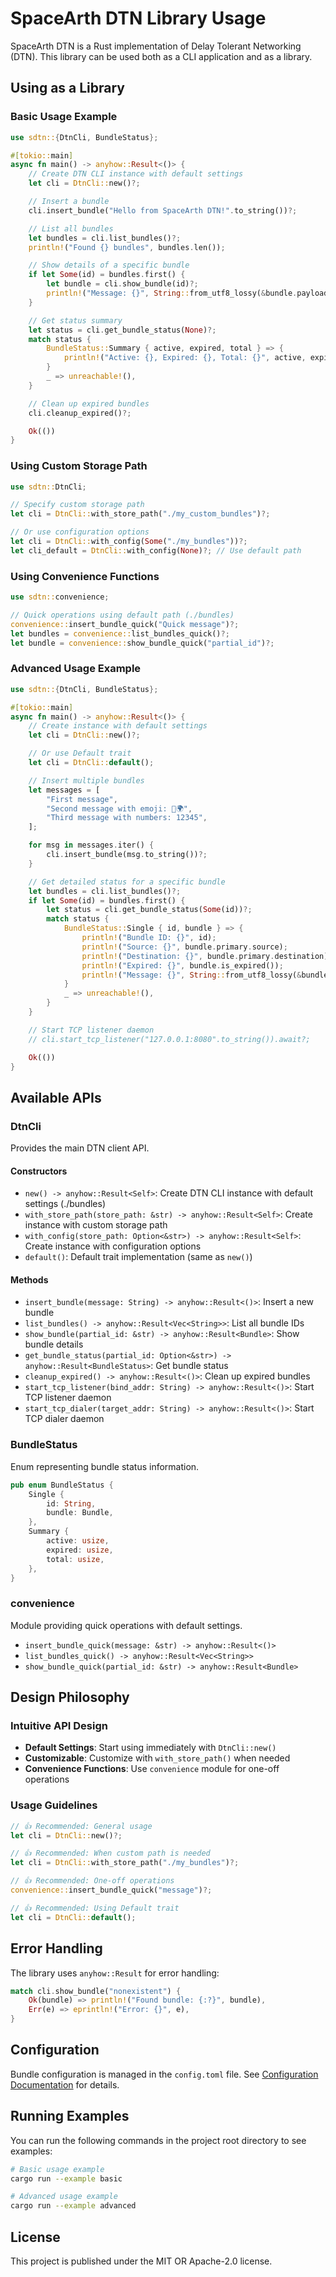 # SpaceArth DTN Library Usage

SpaceArth DTN is a Rust implementation of Delay Tolerant Networking (DTN). This library can be used both as a CLI application and as a library.

## Using as a Library

### Basic Usage Example

```rust
use sdtn::{DtnCli, BundleStatus};

#[tokio::main]
async fn main() -> anyhow::Result<()> {
    // Create DTN CLI instance with default settings
    let cli = DtnCli::new()?;

    // Insert a bundle
    cli.insert_bundle("Hello from SpaceArth DTN!".to_string())?;

    // List all bundles
    let bundles = cli.list_bundles()?;
    println!("Found {} bundles", bundles.len());

    // Show details of a specific bundle
    if let Some(id) = bundles.first() {
        let bundle = cli.show_bundle(id)?;
        println!("Message: {}", String::from_utf8_lossy(&bundle.payload));
    }

    // Get status summary
    let status = cli.get_bundle_status(None)?;
    match status {
        BundleStatus::Summary { active, expired, total } => {
            println!("Active: {}, Expired: {}, Total: {}", active, expired, total);
        }
        _ => unreachable!(),
    }

    // Clean up expired bundles
    cli.cleanup_expired()?;

    Ok(())
}
```

### Using Custom Storage Path

```rust
use sdtn::DtnCli;

// Specify custom storage path
let cli = DtnCli::with_store_path("./my_custom_bundles")?;

// Or use configuration options
let cli = DtnCli::with_config(Some("./my_bundles"))?;
let cli_default = DtnCli::with_config(None)?; // Use default path
```

### Using Convenience Functions

```rust
use sdtn::convenience;

// Quick operations using default path (./bundles)
convenience::insert_bundle_quick("Quick message")?;
let bundles = convenience::list_bundles_quick()?;
let bundle = convenience::show_bundle_quick("partial_id")?;
```

### Advanced Usage Example

```rust
use sdtn::{DtnCli, BundleStatus};

#[tokio::main]
async fn main() -> anyhow::Result<()> {
    // Create instance with default settings
    let cli = DtnCli::new()?;

    // Or use Default trait
    let cli = DtnCli::default();

    // Insert multiple bundles
    let messages = [
        "First message",
        "Second message with emoji: 🚀🌍",
        "Third message with numbers: 12345",
    ];

    for msg in messages.iter() {
        cli.insert_bundle(msg.to_string())?;
    }

    // Get detailed status for a specific bundle
    let bundles = cli.list_bundles()?;
    if let Some(id) = bundles.first() {
        let status = cli.get_bundle_status(Some(id))?;
        match status {
            BundleStatus::Single { id, bundle } => {
                println!("Bundle ID: {}", id);
                println!("Source: {}", bundle.primary.source);
                println!("Destination: {}", bundle.primary.destination);
                println!("Expired: {}", bundle.is_expired());
                println!("Message: {}", String::from_utf8_lossy(&bundle.payload));
            }
            _ => unreachable!(),
        }
    }

    // Start TCP listener daemon
    // cli.start_tcp_listener("127.0.0.1:8080".to_string()).await?;

    Ok(())
}
```

## Available APIs

### DtnCli

Provides the main DTN client API.

#### Constructors

- `new() -> anyhow::Result<Self>`: Create DTN CLI instance with default settings (./bundles)
- `with_store_path(store_path: &str) -> anyhow::Result<Self>`: Create instance with custom storage path
- `with_config(store_path: Option<&str>) -> anyhow::Result<Self>`: Create instance with configuration options
- `default()`: Default trait implementation (same as `new()`)

#### Methods

- `insert_bundle(message: String) -> anyhow::Result<()>`: Insert a new bundle
- `list_bundles() -> anyhow::Result<Vec<String>>`: List all bundle IDs
- `show_bundle(partial_id: &str) -> anyhow::Result<Bundle>`: Show bundle details
- `get_bundle_status(partial_id: Option<&str>) -> anyhow::Result<BundleStatus>`: Get bundle status
- `cleanup_expired() -> anyhow::Result<()>`: Clean up expired bundles
- `start_tcp_listener(bind_addr: String) -> anyhow::Result<()>`: Start TCP listener daemon
- `start_tcp_dialer(target_addr: String) -> anyhow::Result<()>`: Start TCP dialer daemon

### BundleStatus

Enum representing bundle status information.

```rust
pub enum BundleStatus {
    Single {
        id: String,
        bundle: Bundle,
    },
    Summary {
        active: usize,
        expired: usize,
        total: usize,
    },
}
```

### convenience

Module providing quick operations with default settings.

- `insert_bundle_quick(message: &str) -> anyhow::Result<()>`
- `list_bundles_quick() -> anyhow::Result<Vec<String>>`
- `show_bundle_quick(partial_id: &str) -> anyhow::Result<Bundle>`

## Design Philosophy

### Intuitive API Design

- **Default Settings**: Start using immediately with `DtnCli::new()`
- **Customizable**: Customize with `with_store_path()` when needed
- **Convenience Functions**: Use `convenience` module for one-off operations

### Usage Guidelines

```rust
// 👍 Recommended: General usage
let cli = DtnCli::new()?;

// 👍 Recommended: When custom path is needed
let cli = DtnCli::with_store_path("./my_bundles")?;

// 👍 Recommended: One-off operations
convenience::insert_bundle_quick("message")?;

// 👍 Recommended: Using Default trait
let cli = DtnCli::default();
```

## Error Handling

The library uses `anyhow::Result` for error handling:

```rust
match cli.show_bundle("nonexistent") {
    Ok(bundle) => println!("Found bundle: {:?}", bundle),
    Err(e) => eprintln!("Error: {}", e),
}
```

## Configuration

Bundle configuration is managed in the `config.toml` file. See [Configuration Documentation](CONFIG.md) for details.

## Running Examples

You can run the following commands in the project root directory to see examples:

```bash
# Basic usage example
cargo run --example basic

# Advanced usage example
cargo run --example advanced
```

## License

This project is published under the MIT OR Apache-2.0 license.